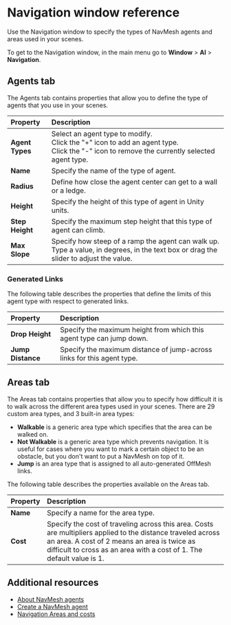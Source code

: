 # Navigation window reference

Use the Navigation window to specify the types of NavMesh agents and areas used in your scenes.

To get to the Navigation window, in the main menu go to **Window** &gt; **AI** &gt; **Navigation**.

## Agents tab
The Agents tab contains properties that allow you to define the type of agents that you use in your scenes.
  
| **Property**        | **Description**           |
| :------------------ | :------------------------ |
| **Agent Types**     | Select an agent type to modify. <br/> Click the "+" icon to add an agent type. <br/> Click the "-" icon to remove the currently selected agent type. |
| **Name**            | Specify the name of the type of agent. |
| **Radius**          | Define how close the agent center can get to a wall or a ledge. |
| **Height**          | Specify the height of this type of agent in Unity units. |
| **Step Height**     | Specify the maximum step height that this type of agent can climb. |
| **Max Slope**       | Specify how steep of a ramp the agent can walk up. Type a value, in degrees, in the text box or drag the slider to adjust the value. |

### Generated Links
The following table describes the properties that define the limits of this agent type with respect to generated links.

| **Property**        | **Description**           |
| :------------------ | :------------------------ |
| **Drop Height**     | Specify the maximum height from which this agent type can jump down. |
| **Jump Distance**   | Specify the maximum distance of jump-across links for this agent type. |

## Areas tab
The Areas tab contains properties that allow you to specify how difficult it is to walk across the different area types used in your scenes. There are 29 custom area types, and 3 built-in area types: 

- **Walkable** is a generic area type which specifies that the area can be walked on.
- **Not Walkable** is a generic area type which prevents navigation. It is useful for cases where you want to mark a certain object to be an obstacle, but you don't want to put a NavMesh on top of it.
- **Jump** is an area type that is assigned to all auto-generated OffMesh links.

The following table describes the properties available on the Areas tab.
  
| **Property**    | **Description**           |
| :-------------- | :------------------------ |
| **Name**        | Specify a name for the area type. |
| **Cost**        | Specify the cost of traveling across this area. Costs are multipliers applied to the distance traveled across an area. A cost of 2 means an area is twice as difficult to cross as an area with a cost of 1. The default value is 1. |

## Additional resources
- [About NavMesh agents](AboutAgents.md)
- [Create a NavMesh agent](CreateNavMeshAgent.md)
- [Navigation Areas and costs](AreasAndCosts.md) 
